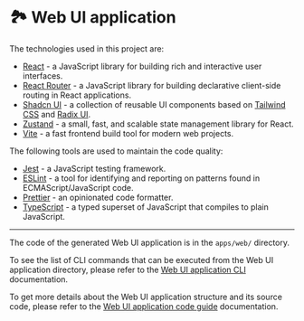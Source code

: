 # 🏞 Web UI application

The technologies used in this project are:

- [React](https://reactjs.org/) - a JavaScript library for building rich and interactive user interfaces.
- [React Router](https://reactrouter.com/) - a JavaScript library for building declarative client-side routing in React applications.
- [Shadcn UI](https://ui.shadcn.com/) - a collection of reusable UI components based on [Tailwind CSS](https://tailwindcss.com/) and [Radix UI](https://www.radix-ui.com/).
- [Zustand](https://docs.pmnd.rs/zustand) - a small, fast, and scalable state management library for React.
- [Vite](https://vitejs.dev/) - a fast frontend build tool for modern web projects.

The following tools are used to maintain the code quality:

- [Jest](https://jestjs.io/) - a JavaScript testing framework.
- [ESLint](https://eslint.org/) - a tool for identifying and reporting on patterns found in ECMAScript/JavaScript code.
- [Prettier](https://prettier.io/) - an opinionated code formatter.
- [TypeScript](https://www.typescriptlang.org/) - a typed superset of JavaScript that compiles to plain JavaScript.

---

The code of the generated Web UI application is in the `apps/web/` directory.

To see the list of CLI commands that can be executed from the Web UI application directory, please refer to the [Web UI application CLI](./app-web-cli.md) documentation.

To get more details about the Web UI application structure and its source code, please refer to the [Web UI application code guide](./app-web-code-guide.md) documentation.
